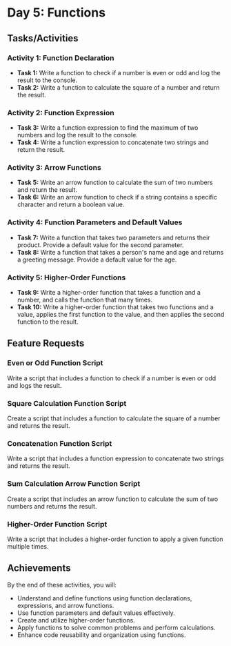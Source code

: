 # Day 5: Functions

## Tasks/Activities

### Activity 1: Function Declaration
- **Task 1:** Write a function to check if a number is even or odd and log the result to the console.
- **Task 2:** Write a function to calculate the square of a number and return the result.

### Activity 2: Function Expression
- **Task 3:** Write a function expression to find the maximum of two numbers and log the result to the console.
- **Task 4:** Write a function expression to concatenate two strings and return the result.

### Activity 3: Arrow Functions
- **Task 5:** Write an arrow function to calculate the sum of two numbers and return the result.
- **Task 6:** Write an arrow function to check if a string contains a specific character and return a boolean value.

### Activity 4: Function Parameters and Default Values
- **Task 7:** Write a function that takes two parameters and returns their product. Provide a default value for the second parameter.
- **Task 8:** Write a function that takes a person's name and age and returns a greeting message. Provide a default value for the age.

### Activity 5: Higher-Order Functions
- **Task 9:** Write a higher-order function that takes a function and a number, and calls the function that many times.
- **Task 10:** Write a higher-order function that takes two functions and a value, applies the first function to the value, and then applies the second function to the result.

## Feature Requests

### Even or Odd Function Script
Write a script that includes a function to check if a number is even or odd and logs the result.

### Square Calculation Function Script
Create a script that includes a function to calculate the square of a number and returns the result.

### Concatenation Function Script
Write a script that includes a function expression to concatenate two strings and returns the result.

### Sum Calculation Arrow Function Script
Create a script that includes an arrow function to calculate the sum of two numbers and returns the result.

### Higher-Order Function Script
Write a script that includes a higher-order function to apply a given function multiple times.

## Achievements

By the end of these activities, you will:
- Understand and define functions using function declarations, expressions, and arrow functions.
- Use function parameters and default values effectively.
- Create and utilize higher-order functions.
- Apply functions to solve common problems and perform calculations.
- Enhance code reusability and organization using functions.